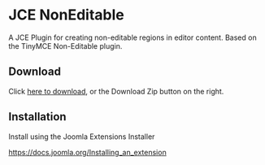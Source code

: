 # JCE NonEditable
A JCE Plugin for creating non-editable regions in editor content. Based on the TinyMCE Non-Editable plugin.

## Download
Click [here to download](https://github.com/widgetfactory/jce-editor-noneditable/archive/master.zip), or the Download Zip button on the right.

## Installation
Install using the Joomla Extensions Installer

https://docs.joomla.org/Installing_an_extension
